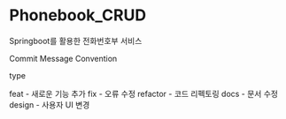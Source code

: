 # Phonebook_CRUD
Springboot를 활용한 전화번호부 서비스


Commit Message Convention

type

feat - 새로운 기능 추가
fix - 오류 수정
refactor - 코드 리펙토링
docs - 문서 수정
design - 사용자 UI 변경
